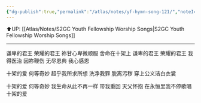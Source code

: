 ```yaml
---
{"dg-publish":true,"permalink":"/atlas/notes/yf-hymn-song-121/","noteIcon":""}
---
```


⬆️UP: [[Atlas/Notes/S2GC Youth Fellowship Worship Songs\|S2GC Youth Fellowship Worship Songs]]

---

谦卑的君王 荣耀的君王
祢甘心卑微顺服 舍命在十架上
谦卑的君王 荣耀的君王
我得医治 因祢鞭伤
无尽恩典 我心感恩

十架的爱 何等奇妙
超乎我所求所想
洗净我罪 脱离污秽
穿上公义洁白衣裳

十架的爱 何等奇妙 
我生命从此不再一样
带我重回 天父怀抱
在永恒里我不停歌唱 十架的爱